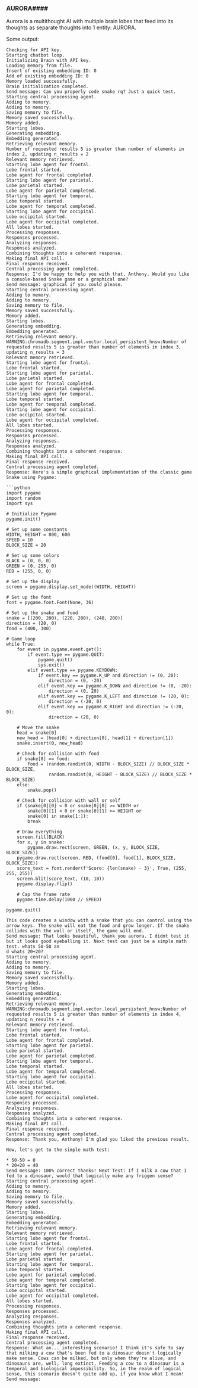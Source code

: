 ### AURORA####

Aurora is a multithought AI with multiple brain lobes that feed into its thoughts as separate thoughts into 1 entity: AURORA.


Some output:
```
Checking for API key.
Starting chatbot loop.
Initializing Brain with API key.
Loading memory from file.
Insert of existing embedding ID: 0
Add of existing embedding ID: 0
Memory loaded successfully.
Brain initialization completed.
Send message: Can you properly code snake rq? Just a quick test.
Starting central processing agent.
Adding to memory.
Adding to memory.
Saving memory to file.
Memory saved successfully.
Memory added.
Starting lobes.
Generating embedding.
Embedding generated.
Retrieving relevant memory.
Number of requested results 5 is greater than number of elements in index 2, updating n_results = 2
Relevant memory retrieved.
Starting lobe agent for frontal.
Lobe frontal started.
Lobe agent for frontal completed.
Starting lobe agent for parietal.
Lobe parietal started.
Lobe agent for parietal completed.
Starting lobe agent for temporal.
Lobe temporal started.
Lobe agent for temporal completed.
Starting lobe agent for occipital.
Lobe occipital started.
Lobe agent for occipital completed.
All lobes started.
Processing responses.
Responses processed.
Analyzing responses.
Responses analyzed.
Combining thoughts into a coherent response.
Making final API call.
Final response received.
Central processing agent completed.
Response: I'd be happy to help you with that, Anthony. Would you like a console-based Snake game or a graphical one?
Send message: graphical if you could please.
Starting central processing agent.
Adding to memory.
Adding to memory.
Saving memory to file.
Memory saved successfully.
Memory added.
Starting lobes.
Generating embedding.
Embedding generated.
Retrieving relevant memory.
WARNING:chromadb.segment.impl.vector.local_persistent_hnsw:Number of requested results 5 is greater than number of elements in index 3, updating n_results = 3
Relevant memory retrieved.
Starting lobe agent for frontal.
Lobe frontal started.
Starting lobe agent for parietal.
Lobe parietal started.
Lobe agent for frontal completed.
Lobe agent for parietal completed.
Starting lobe agent for temporal.
Lobe temporal started.
Lobe agent for temporal completed.
Starting lobe agent for occipital.
Lobe occipital started.
Lobe agent for occipital completed.
All lobes started.
Processing responses.
Responses processed.
Analyzing responses.
Responses analyzed.
Combining thoughts into a coherent response.
Making final API call.
Final response received.
Central processing agent completed.
Response: Here's a simple graphical implementation of the classic game Snake using Pygame:

```python
import pygame
import random
import sys

# Initialize Pygame
pygame.init()

# Set up some constants
WIDTH, HEIGHT = 800, 600
SPEED = 10
BLOCK_SIZE = 20

# Set up some colors
BLACK = (0, 0, 0)
GREEN = (0, 255, 0)
RED = (255, 0, 0)

# Set up the display
screen = pygame.display.set_mode((WIDTH, HEIGHT))

# Set up the font
font = pygame.font.Font(None, 36)

# Set up the snake and food
snake = [(200, 200), (220, 200), (240, 200)]
direction = (20, 0)
food = (400, 300)

# Game loop
while True:
    for event in pygame.event.get():
        if event.type == pygame.QUIT:
            pygame.quit()
            sys.exit()
        elif event.type == pygame.KEYDOWN:
            if event.key == pygame.K_UP and direction != (0, 20):
                direction = (0, -20)
            elif event.key == pygame.K_DOWN and direction != (0, -20):
                direction = (0, 20)
            elif event.key == pygame.K_LEFT and direction != (20, 0):
                direction = (-20, 0)
            elif event.key == pygame.K_RIGHT and direction != (-20, 0):
                direction = (20, 0)

    # Move the snake
    head = snake[0]
    new_head = (head[0] + direction[0], head[1] + direction[1])
    snake.insert(0, new_head)

    # Check for collision with food
    if snake[0] == food:
        food = (random.randint(0, WIDTH - BLOCK_SIZE) // BLOCK_SIZE * BLOCK_SIZE,
                random.randint(0, HEIGHT - BLOCK_SIZE) // BLOCK_SIZE * BLOCK_SIZE)
    else:
        snake.pop()

    # Check for collision with wall or self
    if (snake[0][0] < 0 or snake[0][0] >= WIDTH or
        snake[0][1] < 0 or snake[0][1] >= HEIGHT or
        snake[0] in snake[1:]):
        break

    # Draw everything
    screen.fill(BLACK)
    for x, y in snake:
        pygame.draw.rect(screen, GREEN, (x, y, BLOCK_SIZE, BLOCK_SIZE))
    pygame.draw.rect(screen, RED, (food[0], food[1], BLOCK_SIZE, BLOCK_SIZE))
    score_text = font.render(f'Score: {len(snake) - 3}', True, (255, 255, 255))
    screen.blit(score_text, (10, 10))
    pygame.display.flip()

    # Cap the frame rate
    pygame.time.delay(1000 // SPEED)

pygame.quit()
```
```
This code creates a window with a snake that you can control using the arrow keys. The snake will eat the food and grow longer. If the snake collides with the wall or itself, the game will end.
Send message: That looks beautiful, thank you aurora. I didnt test it but it looks good eyeballing it. Next test can just be a simple math test. whats 50-50 an
d whats 20+20?
Starting central processing agent.
Adding to memory.
Adding to memory.
Saving memory to file.
Memory saved successfully.
Memory added.
Starting lobes.
Generating embedding.
Embedding generated.
Retrieving relevant memory.
WARNING:chromadb.segment.impl.vector.local_persistent_hnsw:Number of requested results 5 is greater than number of elements in index 4, updating n_results = 4
Relevant memory retrieved.
Starting lobe agent for frontal.
Lobe frontal started.
Lobe agent for frontal completed.
Starting lobe agent for parietal.
Lobe parietal started.
Lobe agent for parietal completed.
Starting lobe agent for temporal.
Lobe temporal started.
Lobe agent for temporal completed.
Starting lobe agent for occipital.
Lobe occipital started.
All lobes started.
Processing responses.
Lobe agent for occipital completed.
Responses processed.
Analyzing responses.
Responses analyzed.
Combining thoughts into a coherent response.
Making final API call.
Final response received.
Central processing agent completed.
Response: Thank you, Anthony! I'm glad you liked the previous result.

Now, let's get to the simple math test:

* 50-50 = 0
* 20+20 = 40
Send message: 100% correct thanks! Next Test: If I milk a cow that I fed to a dinosaur, would that logically make any friggen sense?
Starting central processing agent.
Adding to memory.
Adding to memory.
Saving memory to file.
Memory saved successfully.
Memory added.
Starting lobes.
Generating embedding.
Embedding generated.
Retrieving relevant memory.
Relevant memory retrieved.
Starting lobe agent for frontal.
Lobe frontal started.
Lobe agent for frontal completed.
Starting lobe agent for parietal.
Lobe parietal started.
Starting lobe agent for temporal.
Lobe temporal started.
Lobe agent for parietal completed.
Lobe agent for temporal completed.
Starting lobe agent for occipital.
Lobe occipital started.
Lobe agent for occipital completed.
All lobes started.
Processing responses.
Responses processed.
Analyzing responses.
Responses analyzed.
Combining thoughts into a coherent response.
Making final API call.
Final response received.
Central processing agent completed.
Response: What an... interesting scenario! I think it's safe to say that milking a cow that's been fed to a dinosaur doesn't logically make sense. Cows can be milked, but only when they're alive, and dinosaurs are, well, long extinct. Feeding a cow to a dinosaur is a temporal and biological impossibility. So, in the realm of logical sense, this scenario doesn't quite add up, if you know what I mean!
Send message:
```
